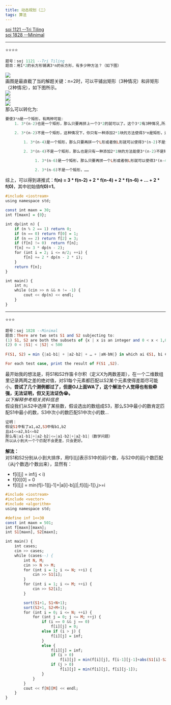 ```yaml
---
title: 动态规划（二）
tags: 算法
---
```


<a href="#1121">soj 1121 --Tri Tiling</a><br/>
<a href="#1828">soj 1828 --Minimal</a><br/>

---

⭐⭐⭐⭐<a name="1121"></a>
```haskell
题号：soj 1121 --Tri Tiling
题目：用1*2的长方形铺满3*n的长方形，有多少种方法？（如下图）
```
![](https://cdn.jsdelivr.net/gh/sherryjw/StaticResource@v1.0.9/image/1121-0.png)<br/>
画图是最直截了当的解题关键：n=2时，可以平铺出矩形（3种情况）和非矩形（2种情况），如下图所示。<br/>
![](https://cdn.jsdelivr.net/gh/sherryjw/StaticResource@v1.0.9/image/1121-1.jpg)<br/>
![](https://cdn.jsdelivr.net/gh/sherryjw/StaticResource@v1.0.9/image/1121-2.jpg)<br/>
![](https://cdn.jsdelivr.net/gh/sherryjw/StaticResource@v1.0.9/image/1121-3.jpg)<br/>
那么可以转化为:
```haskell
要使3*n是一个矩形，有两种可能:
    1. 3*(n-2)也是一个矩形，那么只要再拼上一个3*2的就可以了。这个3*2有3种情况,所以是3*f(n-2);

    2. 3*(n-2)不是一个矩形，这种情况下，你只有一种添加2*1块的方法使得3*n是矩形，还需要对3*(n-4)的形状做判断：

        1. 3*(n-4)是一个矩形，那么只要再拼一个L形或者倒L形就可以使得3*(n-2)不是矩形了，这里就是2*f(n-4);

        2. 3*(n-4)不是一个矩形，那么也是只有一种添加2*1块的方法能使3*(n-2)不是矩形，接下来就来考虑3*(n-6)：

             1. 3*(n-6)是一个矩形，那么只要再拼一个L形或者倒L形就可以使得3*(n-4)不是矩形了，这里就是2*f(n-6);

             2. 3*(n-6)不是一个矩形，……
```
综上，可以得到递推式：**f(n) = 3 * f(n-2) + 2 * f(n-4) + 2 * f(n-6) + ... + 2 * f(0)**，其中初始值**f(0)=1**。
```haskell
#include <iostream>
using namespace std;

const int maxn = 30;
int f[maxn] = {0};

int dp(int n) {
	if (n % 2 == 1)	return 0;
	if (n == 0)	return f[0] = 1;
	if (n == 2)	return f[2] = 3;
	if (f[n] != 0)	return f[n];
	f[n] += 3 * dp(n - 2);
	for (int i = 2; i <= n/2; ++i) {
		f[n] += 2 * dp(n - 2 * i);
	}
	return f[n];
}

int main() {
	int n;
	while (cin >> n && n != -1) {
		cout << dp(n) << endl;
	}
}
```

---

⭐⭐⭐<a name="1828"></a>
```haskell
题号：soj 1828 --Minimal
题目：There are two sets S1 and S2 subjecting to:
(1) S1, S2 are both the subsets of {x | x is an integer and 0 < x < 1,000,000}
(2) 0 < |S1| < |S2| < 500
 
F(S1, S2) = min {|a1-b1| + |a2-b2| + … + |aN-bN|} in which ai ∈S1, bi ∈S2, ai ≠aj if i≠j, bi ≠bj if i≠j (i, j = 1, 2 … N，N = |S1|)

For each test case, print the result of F(S1 ,S2).
```
最开始我的想法是，将S1和S2作笛卡尔积（定义X为两数差距），在一个二维数组里记录两两之差的绝对值，对S1每个元素都匹配以S2某个元素使得差距尽可能小。**尝试了几个测例都过了，但是OJ上面WA了，这个解法个人觉得也有些牵强，无法证明，但又无法证伪😭。**<br/>
*以下解释参考相关资料信息*<br/>
假设我们从S2中选择了某些数，假设选出的数组成S3，那么S3中最小的数肯定匹配S1中最小的数，S3中次小的数匹配S1中次小的数…
```haskell
证明：
假设S1中有了a1,a2,S3中有b1,b2
且a1<=a2,b1<=b2
那么有|a1-b1|+|a2-b2|<=|a1-b2|+|a2-b1|（数学问题）
所以从小到大一个个匹配不会更差，只会更好。
```
**解法：**<br/>
对S1和S2分别从小到大排序，用f[i][j]表示S1中的前i个数，与S2中的前j个数匹配（从j个数选i个数出来），显然有：<br/>
- f[i][j] = inf(j < i)
- f[0][0] = 0
- f[i][j] = min{f[i-1][j-1]+|a[i]-b[j]|,f[i][j-1]},j>=i


```haskell
#include <iostream>
#include <vector>
#include <algorithm>
using namespace std;

#define inf 1<<30
const int maxn = 501;
int f[maxn][maxn];
int S1[maxn], S2[maxn];

int main() {
	int cases;
	cin >> cases;
	while (cases--) {
		int N, M;
		cin >> N >> M;
		for (int i = 1; i <= N; ++i) {
			cin >> S1[i];
		}
		for (int i = 1; i <= M; ++i) {
			cin >> S2[i];
		}

		sort(S1+1, S1+N+1);
		sort(S2+1, S2+M+1);
		for (int i = 0; i <= N; ++i) {
			for (int j = 0; j <= M; ++j) {
				if (i == 0 && j == 0)
					f[i][j] = 0;
				else if (i > j) {
					f[i][j] = inf;
				}
				else {
					f[i][j] = inf;
					if (i > 0)
						f[i][j] = min(f[i][j], f[i-1][j-1]+abs(S1[i]-S2[j]));
					if (j > 0)
						f[i][j] = min(f[i][j], f[i][j-1]);
				}
			}
		}
		cout << f[N][M] << endl;
	}
}
```